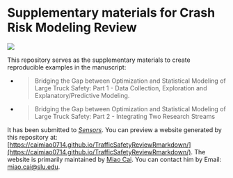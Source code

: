 # Supplementary materials for Crash Risk Modeling Review

![](https://zenodo.org/badge/DOI/10.5281/zenodo.2580384.svg)

This repository serves as the supplementary materials to create reproducible examples in the manuscript:

- > Bridging the Gap between Optimization and Statistical Modeling of Large Truck Safety: Part 1 - Data Collection, Exploration and Explanatory/Predictive Modeling.

- > Bridging the Gap between Optimization and Statistical Modeling of Large Truck Safety: Part 2 - Integrating Two Research Streams


It has been submitted to _[Sensors](https://www.mdpi.com/journal/sensors)_.
You can preview a website generated by this repository at: [https://caimiao0714.github.io/TrafficSafetyReviewRmarkdown/](https://caimiao0714.github.io/TrafficSafetyReviewRmarkdown/). The website is primarily maintained by [Miao Cai](https://github.com/caimiao0714). You can contact him by Email: [miao.cai@slu.edu](mailto:miao.cai@slu.edu).
